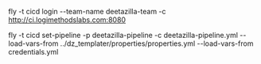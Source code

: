 fly -t cicd login --team-name deetazilla-team -c http://ci.logimethodslabs.com:8080

fly -t cicd set-pipeline -p deetazilla-pipeline -c deetazilla-pipeline.yml --load-vars-from ../dz_templater/properties/properties.yml --load-vars-from credentials.yml